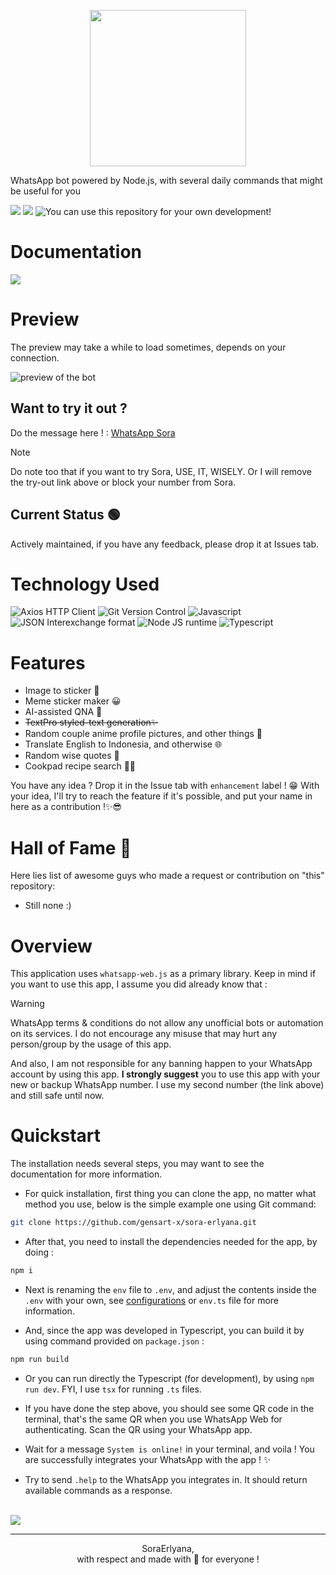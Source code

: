 <p align="center">
    <img width="250" height="250" src="https://i.ibb.co/7y1v1q4/hour.png">
</p>

WhatsApp bot powered by Node.js, with several daily commands that might be useful for you

<p>
    <img src="https://m3-markdown-badges.vercel.app/stars/1/1/gensart-x/sora-erlyana">
    <img src="https://m3-markdown-badges.vercel.app/issues/6/1/gensart-x/sora-erlyana">
    <img src="https://ziadoua.github.io/m3-Markdown-Badges/badges/LicenceCCBYSA/licenceccbysa1.svg" title="You can use this repository for your own development!">
</p>

# Documentation

<a href="https://gensart-x.github.io/sora-erlyana">
    <img src="https://ziadoua.github.io/m3-Markdown-Badges/badges/Docsify/docsify1.svg">
</a>

# Preview

The preview may take a while to load sometimes, depends on your connection.

![preview of the bot](https://i.ibb.co.com/3FHp1kc/preview-sora-erlyana-1-1-1.gif)

## Want to try it out ?

Do the message here ! : <a href="https://wa.me/6285210846946">WhatsApp Sora</a>

> [!NOTE]
> Do note too that if you want to try Sora, USE, IT, WISELY. Or I will remove the try-out link above or block your number from Sora.

## Current Status 🟢

Actively maintained, if you have any feedback, please drop it at Issues tab.

# Technology Used <!-- {docsify-ignore} -->

![Axios HTTP Client](https://ziadoua.github.io/m3-Markdown-Badges/badges/Axios/axios1.svg)
![Git Version Control](https://ziadoua.github.io/m3-Markdown-Badges/badges/Git/git1.svg)
![Javascript](https://ziadoua.github.io/m3-Markdown-Badges/badges/Javascript/javascript3.svg)
![JSON Interexchange format](https://ziadoua.github.io/m3-Markdown-Badges/badges/JSON/json3.svg)
![Node JS runtime](https://ziadoua.github.io/m3-Markdown-Badges/badges/NodeJS/nodejs1.svg)
![Typescript](https://ziadoua.github.io/m3-Markdown-Badges/badges/TypeScript/typescript1.svg)

# Features

-   Image to sticker 📸
-   Meme sticker maker 😀
-   AI-assisted QNA 🧠
-   ~~TextPro styled-text generation✨~~
-   Random couple anime profile pictures, and other things 👭
-   Translate English to Indonesia, and otherwise 🌐
-   Random wise quotes 🦜
-   Cookpad recipe search 👨‍🍳

You have any idea ? Drop it in the Issue tab with `enhancement` label ! 😁 With your idea, I'll try to reach the feature if it's possible, and put your name in here as a contribution !✨😎

# Hall of Fame 👑

Here lies list of awesome guys who made a request or contribution on "this" repository:

-   Still none :)

# Overview

This application uses `whatsapp-web.js` as a primary library. Keep in mind if you want to use this app, I assume you did already know that :

> [!WARNING]
> WhatsApp terms & conditions do not allow any unofficial bots or automation on its services. I do not encourage any misuse that may hurt any person/group by the usage of this app.

And also, I am not responsible for any banning happen to your WhatsApp account by using this app. **I strongly suggest** you to use this app with your new or backup WhatsApp number. I use my second number (the link above) and still safe until now.

# Quickstart

The installation needs several steps, you may want to see the documentation for more information.

-   For quick installation, first thing you can clone the app, no matter what method you use, below is the simple example one using Git command:

```bash
git clone https://github.com/gensart-x/sora-erlyana.git
```

-   After that, you need to install the dependencies needed for the app, by doing :

```bash
npm i
```

-   Next is renaming the `env` file to `.env`, and adjust the contents inside the `.env` with your own, see [configurations](https://gensart-x.github.io/sora-erlyana/#/configurations) or `env.ts` file for more information.

-   And, since the app was developed in Typescript, you can build it by using command provided on `package.json` :

```bash
npm run build
```

-   Or you can run directly the Typescript (for development), by using `npm run dev`. FYI, I use `tsx` for running `.ts` files.

-   If you have done the step above, you should see some QR code in the terminal, that's the same QR when you use WhatsApp Web for authenticating. Scan the QR using your WhatsApp app.

-   Wait for a message `System is online!` in your terminal, and voila ! You are successfully integrates your WhatsApp with the app ! ✨

-   Try to send `.help` to the WhatsApp you integrates in. It should return available commands as a response.

<br>

<a href="https://teer.id/gensart">
    <img src="https://ziadoua.github.io/m3-Markdown-Badges/badges/BuyMeACoffee/buymeacoffee3.svg">
</a>

---

<p align="center">
    SoraErlyana,
    <br>
    with respect and made with 💚 for everyone !
</p>
